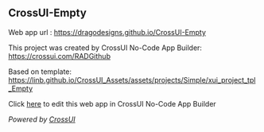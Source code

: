 ## CrossUI-Empty
Web app url : https://dragodesigns.github.io/CrossUI-Empty

This project was created by CrossUI No-Code App Builder: https://crossui.com/RADGithub

Based on template: https://linb.github.io/CrossUI_Assets/assets/projects/Simple/xui_project_tpl_Empty

Click [here](https://crossui.com/RADGithub/#!from=github&owner=dragodesigns&repo=CrossUI-Empty) to edit this web app in CrossUI No-Code App Builder

<i>Powered by [CrossUI](https://crossui.com)</i>

